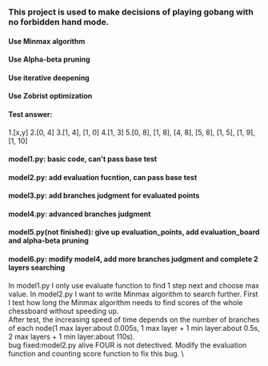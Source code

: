 ### This project is used to make decisions of playing gobang with no forbidden hand mode.

#### Use Minmax algorithm
#### Use Alpha-beta pruning
#### Use iterative deepening
#### Use Zobrist optimization

#### Test answer:
1.[x,y]
2.[0, 4]
3.[1, 4], [1, 0]
4.[1, 3]
5.[0, 8], [1, 8], [4, 8], [5, 8], [1, 5], [1, 9], [1, 10]

#### model1.py: basic code, can't pass base test
#### model2.py: add evaluation fucntion, can pass base test
#### model3.py: add branches judgment for evaluated points
#### model4.py: advanced branches judgment
#### model5.py(not finished): give up evaluation_points, add evaluation_board and alpha-beta pruning
#### model6.py: modify model4, add more branches judgment and complete 2 layers searching
In model1.py I only use evaluate function to find 1 step next and choose max value. In model2.py I want to write Minmax algorithm to search further. First I test how long the Minmax algorithm needs to find scores of the whole chessboard without speeding up. \
After test, the increasing speed of time depends on the number of branches of each node(1 max layer:about 0.005s, 1 max layer + 1 min layer:about 0.5s, 2 max layers + 1 min layer:about 110s). \
bug fixed:model2.py alive FOUR is not detectived. Modify the evaluation function and counting score function to fix this bug. \

